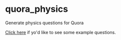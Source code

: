 # quora_physics
Generate physics questions for Quora

[Click here](http://htmlpreview.github.io/?https://github.com/dpiponi/quora_physics/blob/master/quora_physics.html) if yo'd like to see some example questions.
